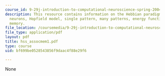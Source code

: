 ```yaml
---
course_id: 9-29j-introduction-to-computational-neuroscience-spring-2004
description: This resource contains information on the Hebbian paradigm, binary model
  neurons, Hopfield model, single pattern, many patterns, energy function, and content-addressable
  memory.
file_location: /coursemedia/9-29j-introduction-to-computational-neuroscience-spring-2004/bf699be0528543856f9daac4f88e29f6_hss_assocmem1.pdf
file_type: application/pdf
layout: pdf
title: hss_assocmem1.pdf
type: course
uid: bf699be0528543856f9daac4f88e29f6

---
```

None